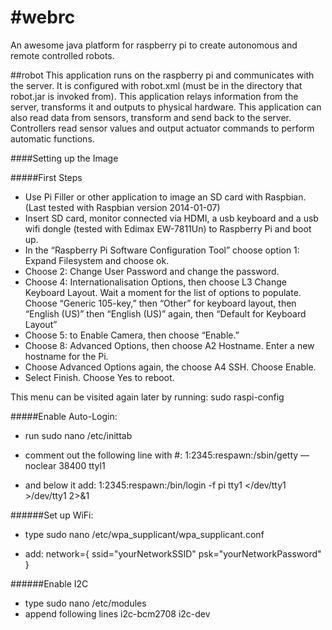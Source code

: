 #webrc
=====
An awesome java platform for raspberry pi to create autonomous and remote controlled robots.

##robot
This application runs on the raspberry pi and communicates with the server. It is configured with robot.xml (must be in the directory that robot.jar is invoked from). This application relays information from the server, transforms it and outputs to physical hardware. This application can also read data from sensors, transform and send back to the server. Controllers read sensor values and output actuator commands to perform automatic functions.

####Setting up the Image

#####First Steps
* Use Pi Filler or other application to image an SD card with Raspbian. (Last tested with Raspbian version 2014-01-07)
* Insert SD card, monitor connected via HDMI, a usb keyboard and a usb wifi dongle (tested with Edimax EW-7811Un) to Raspberry Pi and boot up.
* In the “Raspberry Pi Software Configuration Tool” choose option 1: Expand Filesystem and choose ok.
* Choose 2: Change User Password and change the password.
* Choose 4: Internationalisation Options, then choose L3 Change Keyboard Layout. Wait a moment for the list of options to populate. Choose “Generic 105-key,” then “Other” for keyboard layout, then “English (US)” then “English (US)” again, then “Default for Keyboard Layout” 
* Choose 5: to Enable Camera, then choose “Enable.”
* Choose 8: Advanced Options, then choose A2 Hostname. Enter a new hostname for the Pi.
* Choose Advanced Options again, the choose A4 SSH. Choose Enable.
* Select Finish. Choose Yes to reboot.

This menu can be visited again later by running: 
    sudo raspi-config

#####Enable Auto-Login:
* run 
    sudo nano /etc/inittab

* comment out the following line with #:
    1:2345:respawn:/sbin/getty —noclear 38400 ttyl1

* and below it add:
    1:2345:respawn:/bin/login -f pi tty1 </dev/tty1 >/dev/tty1 2>&1

######Set up WiFi:
* type
    sudo nano /etc/wpa_supplicant/wpa_supplicant.conf

* add:
    network={
        ssid="yourNetworkSSID"
        psk="yourNetworkPassword"
    }

######Enable I2C
* type
    sudo nano /etc/modules
* append following lines
    i2c-bcm2708 
    i2c-dev 


